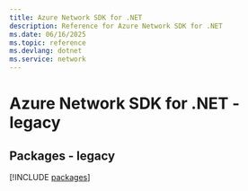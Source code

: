 ```yaml
---
title: Azure Network SDK for .NET
description: Reference for Azure Network SDK for .NET
ms.date: 06/16/2025
ms.topic: reference
ms.devlang: dotnet
ms.service: network
---
```

# Azure Network SDK for .NET - legacy
## Packages - legacy
[!INCLUDE [packages](network-index.md)]